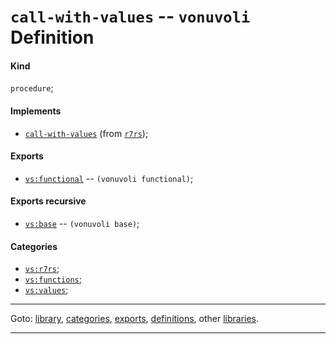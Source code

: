 

<a id='definition__vonuvoli__call-with-values'></a>

# `call-with-values` -- `vonuvoli` Definition


<a id='definition__vonuvoli__call-with-values__kind'></a>

#### Kind

`procedure`;


<a id='definition__vonuvoli__call-with-values__implements'></a>

#### Implements

 * [`call-with-values`](../../r7rs/definitions/call-with-values.md#definition__r7rs__call-with-values) (from [`r7rs`](../../r7rs/_index.md#library__r7rs));


<a id='definition__vonuvoli__call-with-values__exports'></a>

#### Exports

 * [`vs:functional`](../../vonuvoli/exports/vs_3a_functional.md#export__vonuvoli__vs_3a_functional) -- `(vonuvoli functional)`;


<a id='definition__vonuvoli__call-with-values__exports-recursive'></a>

#### Exports recursive

 * [`vs:base`](../../vonuvoli/exports/vs_3a_base.md#export__vonuvoli__vs_3a_base) -- `(vonuvoli base)`;


<a id='definition__vonuvoli__call-with-values__categories'></a>

#### Categories

 * [`vs:r7rs`](../../vonuvoli/categories/vs_3a_r7rs.md#category__vonuvoli__vs_3a_r7rs);
 * [`vs:functions`](../../vonuvoli/categories/vs_3a_functions.md#category__vonuvoli__vs_3a_functions);
 * [`vs:values`](../../vonuvoli/categories/vs_3a_values.md#category__vonuvoli__vs_3a_values);

----

Goto: [library](../../vonuvoli/_index.md#library__vonuvoli), [categories](../../vonuvoli/categories/_index.md#toc__vonuvoli__categories), [exports](../../vonuvoli/exports/_index.md#toc__vonuvoli__exports), [definitions](../../vonuvoli/definitions/_index.md#toc__vonuvoli__definitions), other [libraries](../../_libraries.md#toc__libraries).

----

